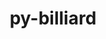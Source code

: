 ---
title: "py-billiard"
layout: cache
categories: [package, develop]
meta: {"versions": ["4.2.0"], "compilers": ["gcc@=7.5.0"], "oss": ["ubuntu18.04"], "platforms": ["linux"], "targets": ["x86_64_v3"], "stacks": ["radiuss", "root"], "num_specs": 6, "num_specs_by_stack": {"radiuss": 6, "root": 6}}
spec_details: [{"hash": "4vktbgk7bayiajuxw4jxlca3dm4nfg2c", "compiler": "gcc@=7.5.0", "versions": ["4.2.0"], "os": "ubuntu18.04", "platform": "linux", "target": "x86_64_v3", "variants": ["build_system=python_pip"], "stacks": ["radiuss", "root"], "size": "-", "tarball": "https://binaries.spack.io/develop/build_cache/linux-ubuntu18.04-x86_64_v3/gcc-7.5.0/py-billiard-4.2.0/linux-ubuntu18.04-x86_64_v3-gcc-7.5.0-py-billiard-4.2.0-4vktbgk7bayiajuxw4jxlca3dm4nfg2c.spack"}, {"hash": "a223exjlik26fbjnkto7qrlvovoanrlc", "compiler": "gcc@=7.5.0", "versions": ["4.2.0"], "os": "ubuntu18.04", "platform": "linux", "target": "x86_64_v3", "variants": ["build_system=python_pip"], "stacks": ["radiuss", "root"], "size": "-", "tarball": "https://binaries.spack.io/develop/build_cache/linux-ubuntu18.04-x86_64_v3/gcc-7.5.0/py-billiard-4.2.0/linux-ubuntu18.04-x86_64_v3-gcc-7.5.0-py-billiard-4.2.0-a223exjlik26fbjnkto7qrlvovoanrlc.spack"}, {"hash": "e5wzwfp3v7bj32rrmckbuijrllkvzxfv", "compiler": "gcc@=7.5.0", "versions": ["4.2.0"], "os": "ubuntu18.04", "platform": "linux", "target": "x86_64_v3", "variants": ["build_system=python_pip"], "stacks": ["radiuss", "root"], "size": "-", "tarball": "https://binaries.spack.io/develop/build_cache/linux-ubuntu18.04-x86_64_v3/gcc-7.5.0/py-billiard-4.2.0/linux-ubuntu18.04-x86_64_v3-gcc-7.5.0-py-billiard-4.2.0-e5wzwfp3v7bj32rrmckbuijrllkvzxfv.spack"}, {"hash": "kkxjanbsjnkendkqkxbofwonpwmdhsjy", "compiler": "gcc@=7.5.0", "versions": ["4.2.0"], "os": "ubuntu18.04", "platform": "linux", "target": "x86_64_v3", "variants": ["build_system=python_pip"], "stacks": ["radiuss", "root"], "size": "-", "tarball": "https://binaries.spack.io/develop/build_cache/linux-ubuntu18.04-x86_64_v3/gcc-7.5.0/py-billiard-4.2.0/linux-ubuntu18.04-x86_64_v3-gcc-7.5.0-py-billiard-4.2.0-kkxjanbsjnkendkqkxbofwonpwmdhsjy.spack"}, {"hash": "qzd3k3qfhves4mi5ntsx3csanhlbnpfq", "compiler": "gcc@=7.5.0", "versions": ["4.2.0"], "os": "ubuntu18.04", "platform": "linux", "target": "x86_64_v3", "variants": ["build_system=python_pip"], "stacks": ["radiuss", "root"], "size": "-", "tarball": "https://binaries.spack.io/develop/build_cache/linux-ubuntu18.04-x86_64_v3/gcc-7.5.0/py-billiard-4.2.0/linux-ubuntu18.04-x86_64_v3-gcc-7.5.0-py-billiard-4.2.0-qzd3k3qfhves4mi5ntsx3csanhlbnpfq.spack"}, {"hash": "roeiljql7w2ldlgfgpphieteh4u5aa5p", "compiler": "gcc@=7.5.0", "versions": ["4.2.0"], "os": "ubuntu18.04", "platform": "linux", "target": "x86_64_v3", "variants": ["build_system=python_pip"], "stacks": ["radiuss", "root"], "size": "-", "tarball": "https://binaries.spack.io/develop/build_cache/linux-ubuntu18.04-x86_64_v3/gcc-7.5.0/py-billiard-4.2.0/linux-ubuntu18.04-x86_64_v3-gcc-7.5.0-py-billiard-4.2.0-roeiljql7w2ldlgfgpphieteh4u5aa5p.spack"}]
---